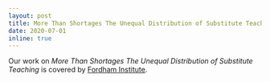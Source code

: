```yaml
---
layout: post
title: More Than Shortages The Unequal Distribution of Substitute Teaching
date: 2020-07-01
inline: true
---
```


Our work on *More Than Shortages The Unequal Distribution of Substitute Teaching* is covered by [Fordham Institute](https://fordhaminstitute.org/national/commentary/snapshot-substitute-teaching-us).